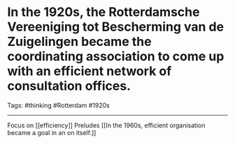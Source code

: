 # In the 1920s, the Rotterdamsche Vereeniging tot Bescherming van de Zuigelingen became the coordinating association to come up with an efficient network of consultation offices.
Tags: #thinking #Rotterdam #1920s

---

Focus on [[efficiency]] Preludes [[In the 1960s, efficient organisation became a goal in an on itself.]]